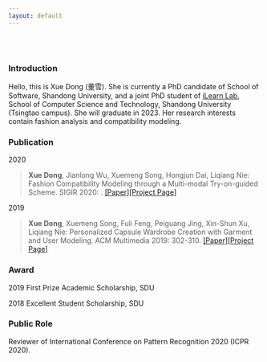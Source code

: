 ```yaml
---
layout: default
---
```


<br>

<br>

### Introduction

Hello, this is Xue Dong (董雪). She is currently a PhD candidate of School of Software, Shandong University, and a joint PhD student of [iLearn Lab](http://ilearn.qd.sdu.edu.cn/), School of Computer Science and Technology, Shandong University (Tsingtao campus). She will graduate in 2023. Her research interests contain fashion analysis and compatibility modeling. 

### Publication

2020

>**Xue Dong**, Jianlong Wu, Xuemeng Song, Hongjun Dai, Liqiang Nie: Fashion Compatibility Modeling through a Multi-modal Try-on-guided Scheme. SIGIR 2020: . [[Paper]](./assets/paper/FashionCompatibilityModelingthroughaMulti-modalTry-on-guidedScheme.pdf)[[Project Page]](https://dxresearch.wixsite.com/tryon-cm)

2019

>**Xue Dong**, Xuemeng Song, Fuli Feng, Peiguang Jing, Xin-Shun Xu, Liqiang Nie: Personalized Capsule Wardrobe Creation with Garment and User Modeling. ACM Multimedia 2019: 302-310. [[Paper]](./assets/paper/PersonalizedCapsuleWardrobeCreationwithGarmentandUserModeling.pdf)[[Project Page]](https://dxresearch.wixsite.com/pcw-dc)

### Award

2019 First Prize Academic Scholarship, SDU

2018 Excellent Student Scholarship, SDU

### Public Role

Reviewer of International Conference on Pattern Recognition 2020 (ICPR 2020).
